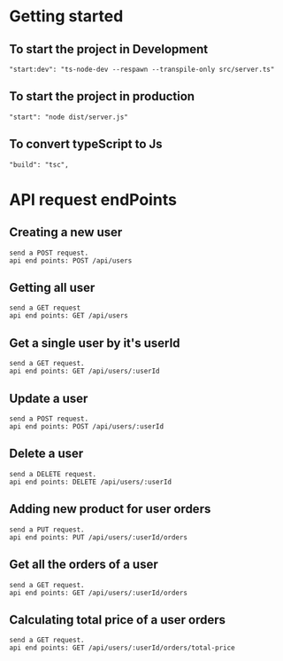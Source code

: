 # Getting started

## To start the project in Development

    "start:dev": "ts-node-dev --respawn --transpile-only src/server.ts"

## To start the project in production

    "start": "node dist/server.js"

## To convert typeScript to Js

    "build": "tsc",

# API request endPoints

## Creating a new user

    send a POST request.
    api end points: POST /api/users

## Getting all user

    send a GET request
    api end points: GET /api/users

## Get a single user by it's userId

    send a GET request.
    api end points: GET /api/users/:userId

## Update a user

    send a POST request.
    api end points: POST /api/users/:userId

## Delete a user

    send a DELETE request.
    api end points: DELETE /api/users/:userId

## Adding new product for user orders

    send a PUT request.
    api end points: PUT /api/users/:userId/orders

## Get all the orders of a user

    send a GET request.
    api end points: GET /api/users/:userId/orders

## Calculating total price of a user orders

    send a GET request.
    api end points: GET /api/users/:userId/orders/total-price
